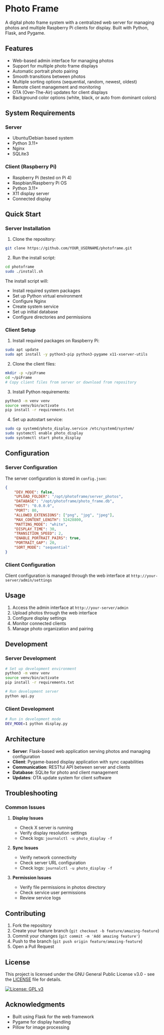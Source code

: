 # Photo Frame

A digital photo frame system with a centralized web server for managing photos and multiple Raspberry Pi clients for display. Built with Python, Flask, and Pygame.

## Features

- Web-based admin interface for managing photos
- Support for multiple photo frame displays
- Automatic portrait photo pairing
- Smooth transitions between photos
- Multiple sorting options (sequential, random, newest, oldest)
- Remote client management and monitoring
- OTA (Over-The-Air) updates for client displays
- Background color options (white, black, or auto from dominant colors)

## System Requirements

### Server
- Ubuntu/Debian based system
- Python 3.11+
- Nginx
- SQLite3

### Client (Raspberry Pi)
- Raspberry Pi (tested on Pi 4)
- Raspbian/Raspberry Pi OS
- Python 3.11+
- X11 display server
- Connected display

## Quick Start

### Server Installation

1. Clone the repository:
```bash
git clone https://github.com/YOUR_USERNAME/photoframe.git
```

2. Run the install script:
```bash
cd photoframe
sudo ./install.sh
```

The install script will:
- Install required system packages
- Set up Python virtual environment
- Configure Nginx
- Create system service
- Set up initial database
- Configure directories and permissions

### Client Setup

1. Install required packages on Raspberry Pi:
```bash
sudo apt update
sudo apt install -y python3-pip python3-pygame x11-xserver-utils
```

2. Clone the client files:
```bash
mkdir -p ~/piFrame
cd ~/piFrame
# Copy client files from server or download from repository
```

3. Install Python requirements:
```bash
python3 -m venv venv
source venv/bin/activate
pip install -r requirements.txt
```

4. Set up autostart service:
```bash
sudo cp systemd/photo_display.service /etc/systemd/system/
sudo systemctl enable photo_display
sudo systemctl start photo_display
```

## Configuration

### Server Configuration

The server configuration is stored in `config.json`:

```json
{
    "DEV_MODE": false,
    "UPLOAD_FOLDER": "/opt/photoframe/server_photos",
    "DATABASE": "/opt/photoframe/photo_frame.db",
    "HOST": "0.0.0.0",
    "PORT": 80,
    "ALLOWED_EXTENSIONS": ["png", "jpg", "jpeg"],
    "MAX_CONTENT_LENGTH": 52428800,
    "MATTING_MODE": "white",
    "DISPLAY_TIME": 30,
    "TRANSITION_SPEED": 2,
    "ENABLE_PORTRAIT_PAIRS": true,
    "PORTRAIT_GAP": 20,
    "SORT_MODE": "sequential"
}
```

### Client Configuration

Client configuration is managed through the web interface at `http://your-server/admin/settings`

## Usage

1. Access the admin interface at `http://your-server/admin`
2. Upload photos through the web interface
3. Configure display settings
4. Monitor connected clients
5. Manage photo organization and pairing

## Development

### Server Development
```bash
# Set up development environment
python3 -m venv venv
source venv/bin/activate
pip install -r requirements.txt

# Run development server
python api.py
```

### Client Development
```bash
# Run in development mode
DEV_MODE=1 python display.py
```

## Architecture

- **Server**: Flask-based web application serving photos and managing configuration
- **Client**: Pygame-based display application with sync capabilities
- **Communication**: RESTful API between server and clients
- **Database**: SQLite for photo and client management
- **Updates**: OTA update system for client software

## Troubleshooting

### Common Issues

1. **Display Issues**
   - Check X server is running
   - Verify display resolution settings
   - Check logs: `journalctl -u photo_display -f`

2. **Sync Issues**
   - Verify network connectivity
   - Check server URL configuration
   - Check logs: `journalctl -u photo_display -f`

3. **Permission Issues**
   - Verify file permissions in photos directory
   - Check service user permissions
   - Review service logs

## Contributing

1. Fork the repository
2. Create your feature branch (`git checkout -b feature/amazing-feature`)
3. Commit your changes (`git commit -m 'Add amazing feature'`)
4. Push to the branch (`git push origin feature/amazing-feature`)
5. Open a Pull Request

## License

This project is licensed under the GNU General Public License v3.0 - see the [LICENSE](LICENSE) file for details.

[![License: GPL v3](https://img.shields.io/badge/License-GPLv3-blue.svg)](https://www.gnu.org/licenses/gpl-3.0)

## Acknowledgments

- Built using Flask for the web framework
- Pygame for display handling
- Pillow for image processing

